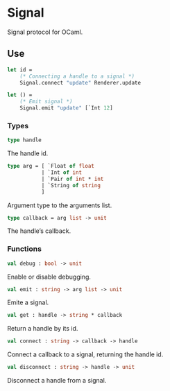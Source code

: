 # Signal

Signal protocol for OCaml.

## Use

```ocaml
let id =
    (* Connecting a handle to a signal *)
    Signal.connect "update" Renderer.update

let () =
    (* Emit signal *)
    Signal.emit "update" [`Int 12]
```

### Types

```ocaml
type handle
```

The handle id.

```ocaml
type arg = [ `Float of float
           | `Int of int
           | `Pair of int * int
           | `String of string
           ]
```

Argument type to the arguments list.

```ocaml
type callback = arg list -> unit
```

The handle’s callback.

### Functions

```ocaml
val debug : bool -> unit
```

Enable or disable debugging.

```ocaml
val emit : string -> arg list -> unit
```

Emite a signal.

```ocaml
val get : handle -> string * callback
```

Return a handle by its id.

```ocaml
val connect : string -> callback -> handle
```

Connect a callback to a signal, returning the handle id.

```ocaml
val disconnect : string -> handle -> unit
```

Disconnect a handle from a signal.

